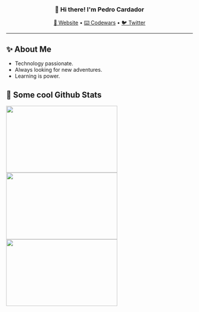 <h3 align="center">👋 Hi there! I'm Pedro Cardador</h3>
<p align="center">
  <a href="#">🔨 Website</a> •
  <a href="https://www.codewars.com/users/__pcardas__">⌨️ Codewars</a> •
  <a href="https://twitter.com/__pcardas__">🐦 Twitter</a>
</p>

---

## ✨ About Me

- Technology passionate.
- Always looking for new adventures.
- Learning is power.

## 📓 Some cool Github Stats

<div>
  <a href="https://github.com/pcardas">
    <img width="300" height="180em" src="https://github-readme-stats.vercel.app/api?username=pcardas&show_icons=true&theme=dark&include_all_commits=true&count_private=true"/>
    <img width="300" height="180em" src="https://github-readme-stats.vercel.app/api/top-langs/?username=pcardas&layout=compact&langs_count=7&theme=dark"/>
    <img width="300" height="180em" src="https://github-readme-streak-stats.herokuapp.com?user=pcardas&theme=dark&hide_border=true">
  </a>
</div>
